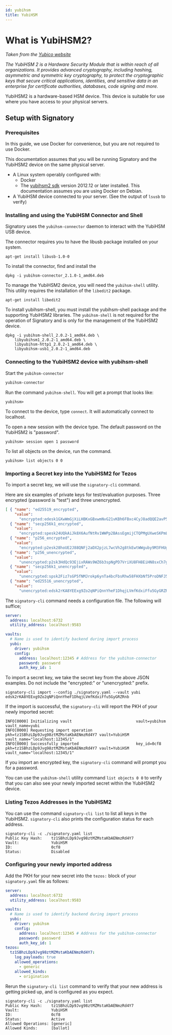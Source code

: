 ```yaml
---
id: yubihsm
title: YubiHSM
---
```


# What is YubiHSM2?

_Taken from the [Yubico website][yubihsm]_

_The YubiHSM 2 is a Hardware Security Module that is within reach of all organizations. It provides advanced cryptography, including hashing, asymmetric and symmetric key cryptography, to protect the cryptographic keys that secure critical applications, identities, and sensitive data in an enterprise for certificate authorities, databases, code signing and more._

YubiHSM2 is a hardware-based HSM device. This device is suitable for use where you have access to your physical servers.

## Setup with Signatory

### Prerequisites

In this guide, we use Docker for convenience, but you are not required to use Docker.

This documentation assumes that you will be running Signatory and the YubiHSM2 device on the same physical server.

* A Linux system operably configured with:
  * Docker
  * The [yubihsm2 sdk][yubisdk] version 2012.12 or later installed. This documentation assumes you are using Docker on Debian.
* A YubiHSM device connected to your server. (See the output of `lsusb` to verify)

### Installing and using the YubiHSM Connector and Shell

Signatory uses the `yubihsm-connector` daemon to interact with the YubiHSM USB device.

The connector requires you to have the libusb package installed on your system.

```
apt-get install libusb-1.0-0
```

To install the connector, find and install the 

```
dpkg -i yubihsm-connector_2.1.0-1_amd64.deb
```

To manage the YubiHSM2 device, you will need the `yubihsm-shell` utility. This utility requires the installation of the `libedit2` package.

```
apt-get install libedit2
```

To install yubihsm-shell, you must install the yubihsm-shell package and the supporting YubiHSM2 libraries. The `yubihsm-shell` is not required for the operation of Signatory and is only for the management of the YubiHSM2 device.

```
dpkg -i yubihsm-shell_2.0.2-1_amd64.deb \
    libyubihsm1_2.0.2-1_amd64.deb \
    libyubihsm-http1_2.0.2-1_amd64.deb \
    libyubihsm-usb1_2.0.2-1_amd64.deb
```

### Connecting to the YubiHSM2 device with yubihsm-shell

Start the `yubihsm-connector`

```bash
yubihsm-connector
```

Run the command `yubihsm-shell`. You will get a prompt that looks like:

```
yubihsm>
```

To connect to the device, type `connect`. It will automatically connect to localhost.

To open a new session with the device type. The default password on the YubiHSM2 is "password".

```
yubihsm> session open 1 password
```

To list all objects on the device, run the command.

```
yubihsm> list objects 0 0
```

### Importing a Secret key into the YubiHSM2 for Tezos

To import a secret key, we will use the `signatory-cli` command.

Here are six examples of private keys for test/evaluation purposes. Three encrypted (password is "test") and three unencrypted.

```json
[ { "name": "ed25519_encrypted",
    "value":
      "encrypted:edesk1GXwWmGjXiLHBKxGBxwmNvG21vKBh6FBxc4CyJ8adQQE2avP5vBB57ZUZ93Anm7i4k8RmsHaPzVAvpnHkFF" },
  { "name": "secp256k1_encrypted",
    "value":
      "encrypted:spesk24UQkAiJk8X6AufNtRv1WWPp2BAssEgmijCTQPMgUXweSKPmLdbyAjPmCG1pR2dC9P5UZZVeZcb7zVodUHZ" },
  { "name": "p256_encrypted",
    "value":
      "encrypted:p2esk28hoUE2J88QNFj2aDX2pjzL7wcVh2g8tkEwtWWguby9M3FHUgSbzvF2Sd7wQ4Kd8crFwvto6gF3otcBuo4T" },
  { "name": "p256_unencrypted",
    "value":
      "unencrypted:p2sk3HdQc93EjixRAWs9WZ6b3spNgPD7VriXU8FH8EiHN8sxCh7gmv" },
  { "name": "secp256k1_unencrypted",
    "value":
      "unencrypted:spsk2Fiz7sGP5fNMJrokp6ynTa4bcFbsRhw58FHXbNf5ProDNFJ5Xq" },
  { "name": "ed25516_unencrypted",
    "value":
      "unencrypted:edsk2rKA8YEExg9Zo2qNPiQnnYheF1DhqjLVmfKdxiFfu5GyGRZRnb" } ]
```

The `signatory-cli` command needs a configuration file. The following will suffice;

```yaml
server:
  address: localhost:6732
  utility_address: localhost:9583

vaults:
  # Name is used to identify backend during import process
  yubi:
    driver: yubihsm
    config:
      address: localhost:12345 # Address for the yubihsm-connector
      password: password
      auth_key_id: 1
```

To import a secret key, we take the secret key from the above JSON examples. Do not include the "encrypted:" or "unencrypted:" prefix.

```
signatory-cli import --config ./signatory.yaml --vault yubi edsk2rKA8YEExg9Zo2qNPiQnnYheF1DhqjLVmfKdxiFfu5GyGRZRnb
```

If the import is successful, the `signatory-cli` will report the PKH of your newly imported secret:

```
INFO[0000] Initializing vault                            vault=yubihsm vault_name=yubi
INFO[0000] Requesting import operation                   pkh=tz1SBhzLDp9Jvg98ztMZMstaKbAENmzRd4Y7 vault=YubiHSM vault_name="localhost:12345/1"
INFO[0000] Successfully imported                         key_id=0cf8 pkh=tz1SBhzLDp9Jvg98ztMZMstaKbAENmzRd4Y7 vault=YubiHSM vault_name="localhost:12345/1"
```

If you import an encrypted key, the `signatory-cli` command will prompt you for a password.

You can use the `yubihsm-shell` utility command `list objects 0 0` to verify that you can also see your newly imported secret within the YubiHSM2 device.

### Listing Tezos Addresses in the YubiHSM2

You can use the command `signatory-cli list` to list all keys in the YubiHSM2. `signatory-cli` also prints the configuration status for each address.

```
signatory-cli -c ./signatory.yaml list
Public Key Hash:    tz1SBhzLDp9Jvg98ztMZMstaKbAENmzRd4Y7
Vault:              YubiHSM
ID:                 0cf8
Status:             Disabled
```


### Configuring your newly imported address

Add the PKH for your new secret into the `tezos:` block of your `signatory.yaml` file as follows:

```yaml
server:
  address: localhost:6732
  utility_address: localhost:9583

vaults:
  # Name is used to identify backend during import process
  yubi:
    driver: yubihsm
    config:
      address: localhost:12345 # Address for the yubihsm-connector
      password: password
      auth_key_id: 1
tezos:
  tz1SBhzLDp9Jvg98ztMZMstaKbAENmzRd4Y7:
    log_payloads: true
    allowed_operations:
      - generic
    allowed_kinds:
      - origination
```

Rerun the `signatory-cli list` command to verify that your new address is getting picked up, and is configured as you expect.

```
signatory-cli -c ./signatory.yaml list
Public Key Hash:    tz1SBhzLDp9Jvg98ztMZMstaKbAENmzRd4Y7
Vault:              YubiHSM
ID:                 0cf8
Status:             Active
Allowed Operations: [generic]
Allowed Kinds:      [ballot]
```

[yubihsm]: https://www.yubico.com/products/hardware-security-module/ 
[yubisdk]: https://developers.yubico.com/YubiHSM2/Releases/
